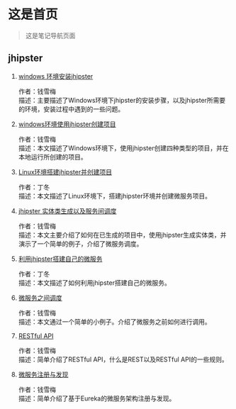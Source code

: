 # 这是首页

> 这是笔记导航页面
> 

## jhipster

1. [windows 环境安装jhipster](./docs/jhipster/jhipster-installing.md) 

	作者：钱雪梅  
	描述：主要描述了Windows环境下jhipster的安装步骤，以及jhipster所需要的环境，安装过程中遇到的一些问题。

2. [windows环境使用jhipster创建项目](./docs/jhipster/create-project.md)  

	作者：钱雪梅<br>
	描述：本文描述了Windows环境下，使用jhipster创建四种类型的项目，并在本地运行所创建的项目。

3. [Linux环境搭建jhipster并创建项目](./docs/jhipster/linux_jhipster.md)  

  	作者：丁冬<br>
	描述：本文描述了Linux环境下，搭建jhipster环境并创建微服务项目。

4. [jhipster 实体类生成以及服务间调度](./docs/jhipster/jhipster-entity.md)    

	作者：钱雪梅<br>
	描述：本文主要介绍了如何在已生成的项目中，使用jhipster生成实体类，并演示了一个简单的例子，介绍了微服务调度。

5. [利用jhipster搭建自己的微服务](./docs/jhipster/jhipster-microservice.md)  

	作者：丁冬<br>
	描述：本文描述了如何利用jhipster搭建自己的微服务。

6. [微服务之间调度](./docs/jhipster/micro-service.md)  

	作者：钱雪梅<br>
	描述：本文通过一个简单的小例子。介绍了微服务之前如何进行调用。

7. [RESTful API](./docs/jhipster/restful-api.md)  

	作者：钱雪梅<br>
	描述：简单介绍了RESTful API，什么是REST以及RESTful API的一些规则。
	
8. [微服务注册与发现](./docs/jhipster/micro-service-register.md)  

	作者：钱雪梅<br>
	描述：简单介绍了基于Eureka的微服务架构注册与发现。
	


